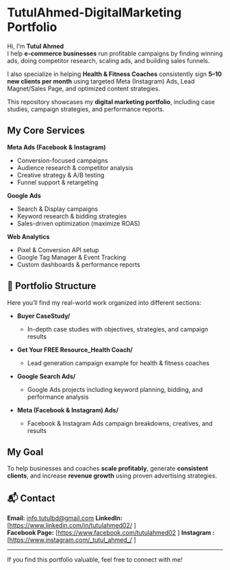 # TutulAhmed-DigitalMarketing Portfolio


Hi, I’m **Tutul Ahmed**  
I help **e-commerce businesses** run profitable campaigns by finding winning ads, doing competitor research, scaling ads, and building sales funnels.  

I also specialize in helping **Health & Fitness Coaches** consistently sign **5–10 new clients per month** using targeted Meta (Instagram) Ads, Lead Magnet/Sales Page, and optimized content strategies.  

This repository showcases my **digital marketing portfolio**, including case studies, campaign strategies, and performance reports.



## My Core Services
**Meta Ads (Facebook & Instagram)**
  - Conversion-focused campaigns  
  - Audience research & competitor analysis  
  - Creative strategy & A/B testing  
  - Funnel support & retargeting
    
**Google Ads**
  - Search & Display campaigns  
  - Keyword research & bidding strategies  
  - Sales-driven optimization (maximize ROAS)
    
**Web Analytics**
  - Pixel & Conversion API setup  
  - Google Tag Manager & Event Tracking  
  - Custom dashboards & performance reports  

## 📂 Portfolio Structure
Here you’ll find my real-world work organized into different sections:

- **Buyer CaseStudy/**
  - In-depth case studies with objectives, strategies, and campaign results  

- **Get Your FREE Resource_Health Coach/**
  - Lead generation campaign example for health & fitness coaches  

- **Google Search Ads/**
  - Google Ads projects including keyword planning, bidding, and performance analysis  

- **Meta (Facebook & Instagram) Ads/**
  - Facebook & Instagram Ads campaign breakdowns, creatives, and results  


## My Goal
To help businesses and coaches **scale profitably**, generate **consistent clients**, and increase **revenue growth** using proven advertising strategies.

## 📬 Contact
**Email:** info.tutulbd@gmail.com 
**LinkedIn:** [https://www.linkedin.com/in/tutulahmed02/ ]  
**Facebook Page:** [https://www.facebook.com/tutulahmed02 ]
**Instagram :** [https://www.instagram.com/_tutul_ahmed_/ ]

---
 If you find this portfolio valuable, feel free to connect with me!
